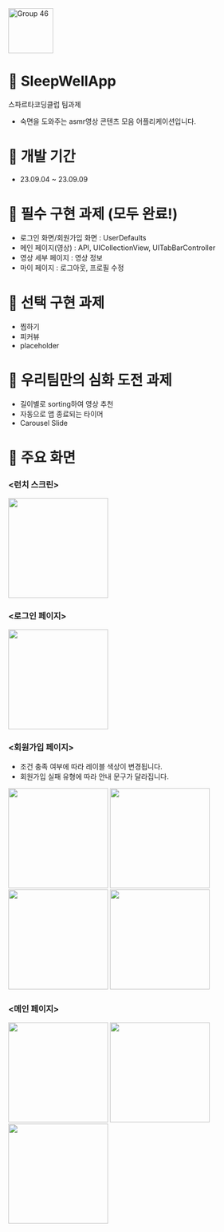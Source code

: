 
<img width="90" alt="Group 46" src="https://github.com/Direchan/SleepWellApp/assets/85066307/97ee50a8-8556-4f9b-b9e7-ef5c35fbc4ce">


# 🌛 SleepWellApp
스파르타코딩클럽 팀과제

- 숙면을 도와주는 asmr영상 콘텐츠 모음 어플리케이션입니다.

# 🌛 개발 기간
- 23.09.04 ~ 23.09.09

# 🌛 필수 구현 과제 (모두 완료!)
- 로그인 화면/회원가입 화면 : UserDefaults
- 메인 페이지(영상) : API, UICollectionView, UITabBarController
- 영상 세부 페이지 : 영상 정보
- 마이 페이지 : 로그아웃, 프로필 수정

# 🌛 선택 구현 과제
- 찜하기
- 피커뷰
- placeholder

# 🌛 우리팀만의 심화 도전 과제
- 길이별로 sorting하여 영상 추천
- 자동으로 앱 종료되는 타이머
- Carousel Slide

# 🌛 주요 화면
### **<런치 스크린>**
<img src="https://github.com/Direchan/SleepWellApp/assets/85066307/c34a645a-a20b-4392-b9ea-f04a0e9e6c94" width="200"/>

### **<로그인 페이지>**
<img src="https://github.com/Direchan/SleepWellApp/assets/85066307/d9bfa657-21fc-455b-83a2-951b330716ac" width="200"/>

### **<회원가입 페이지>**
- 조건 충족 여부에 따라 레이블 색상이 변경됩니다.
- 회원가입 실패 유형에 따라 안내 문구가 달라집니다.
<img src="https://github.com/Direchan/SleepWellApp/assets/85066307/63ffb384-8faf-4cb7-a8d3-2055f7c0bb86" width="200"/>
<img src="https://github.com/Direchan/SleepWellApp/assets/85066307/5e264620-8c31-4035-82b7-99959a1bc4e5" width="200"/>
<img src="https://github.com/Direchan/SleepWellApp/assets/85066307/d1037472-10e9-4397-b98c-d895d93a8576" width="200"/>
<img src="https://github.com/Direchan/SleepWellApp/assets/85066307/d8a4fa71-f242-45dd-9578-7b94caf448f9" width="200"/>

### **<메인 페이지>**





<img src="" width="200"/>
<img src="" width="200"/>
<img src="" width="200"/>
